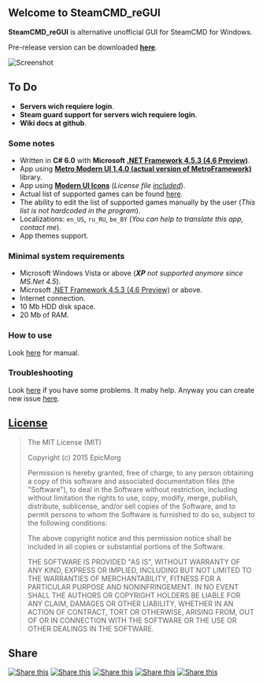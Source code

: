 ## Welcome to SteamCMD_reGUI  ##

**SteamCMD_reGUI** is alternative unofficial GUI for SteamCMD for Windows.

Pre-release version can be downloaded **[here](https://github.com/stamepicmorg/SteamCMD_reGUI/raw/master/pre-release/pre-release-1-0-0-5.zip "You can try it")**.

![Screenshot](http://cs624418.vk.me/v624418311/2c240/CIQJbeZhLsk.jpg)

## To Do  ##

- **Servers wich requiere login**.
- **Steam guard support for servers wich requiere login**.
- **Wiki docs at github**.

### Some notes ###

- Written in **C# 6.0** with **Microsoft [.NET Framework 4.5.3 (4.6 Preview)](http://www.microsoft.com/en-US/download/details.aspx?id=44927 "Link for download")**.
- App using **[Metro Modern UI 1.4.0 (actual version of MetroFramework)](http://www.nuget.org/packages/MetroModernUI/ "nuget")** library.
- App using **[Modern UI Icons](https://github.com/Templarian/WindowsIcons/ "Official github")** (*License file [included](https://github.com/stamepicmorg/SteamCMD_reGUI/blob/master/source/SteamCMD_reGUI_Client/LICENSES/WindowsIcons.txt)*).
- Actual list of supported games can be found [here](https://github.com/stamepicmorg/SteamCMD_reGUI/blob/master/source/SteamCMD_reGUI_Client/Servers.xml).
- The ability to edit the list of supported games manually by the user (*This list is not hardcoded in the program*).
- Localizations: `en_US`, `ru_RU`, `be_BY` (*You can help to translate this app, contact me*).
- App themes support.





### Minimal system requirements  ###
- Microsoft Windows Vista or above (***XP*** *not supported anymore since MS.Net 4.5*).
- Microsoft [.NET Framework 4.5.3 (4.6 Preview)](http://www.microsoft.com/en-US/download/details.aspx?id=44927 "Link for download") or above. 
- Internet connection.
- 10 Mb HDD disk space.
- 20 Mb of RAM.

### How to use ###

Look [here](# "How to use this app") for manual. 

### Troubleshooting ###

Look [here](# "Troubleshooting") if you have some problems. It maby help. Anyway you can create new issue [here](https://github.com/stamepicmorg/SteamCMD_reGUI/issues).

## [License](https://github.com/stamepicmorg/SteamCMD_reGUI/blob/master/LICENSE) ##

> The MIT License (MIT)
> 
> Copyright (c) 2015 EpicMorg
> 
> Permission is hereby granted, free of charge, to any person obtaining a copy
> of this software and associated documentation files (the "Software"), to deal
> in the Software without restriction, including without limitation the rights
> to use, copy, modify, merge, publish, distribute, sublicense, and/or sell
> copies of the Software, and to permit persons to whom the Software is
> furnished to do so, subject to the following conditions:
> 
> The above copyright notice and this permission notice shall be included in all
> copies or substantial portions of the Software.
> 
> THE SOFTWARE IS PROVIDED "AS IS", WITHOUT WARRANTY OF ANY KIND, EXPRESS OR
> IMPLIED, INCLUDING BUT NOT LIMITED TO THE WARRANTIES OF MERCHANTABILITY,
> FITNESS FOR A PARTICULAR PURPOSE AND NONINFRINGEMENT. IN NO EVENT SHALL THE
> AUTHORS OR COPYRIGHT HOLDERS BE LIABLE FOR ANY CLAIM, DAMAGES OR OTHER
> LIABILITY, WHETHER IN AN ACTION OF CONTRACT, TORT OR OTHERWISE, ARISING FROM,
> OUT OF OR IN CONNECTION WITH THE SOFTWARE OR THE USE OR OTHER DEALINGS IN THE
> SOFTWARE.

## Share ##
[![Share this](https://download.epicm.org/zone51/facebook.png)](https://who.ec/ipO) [![Share this](https://download.epicm.org/zone51/twitter_1.png)](https://who.ec/irO) [![Share this](https://download.epicm.org/zone51/google_plus.png)](https://who.ec/isO) [![Share this](https://download.epicm.org/zone51/vkontakte.png)](https://who.ec/itO) [![Share this](https://download.epicm.org/zone51/linkedin.png)](https://who.ec/iuO)
